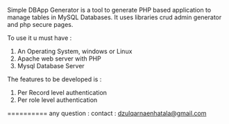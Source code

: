 Simple DBApp Generator is a tool to generate PHP based application to manage tables in MySQL Databases.
It uses libraries crud admin generator and php secure pages.

To use it u must have :
1. An Operating System, windows or Linux
2. Apache web server with PHP
3. Mysql Database Server

The features to be developed is :
1. Per Record level authentication
2. Per role level authentication



==========
any question : contact : dzulqarnaenhatala@gmail.com
